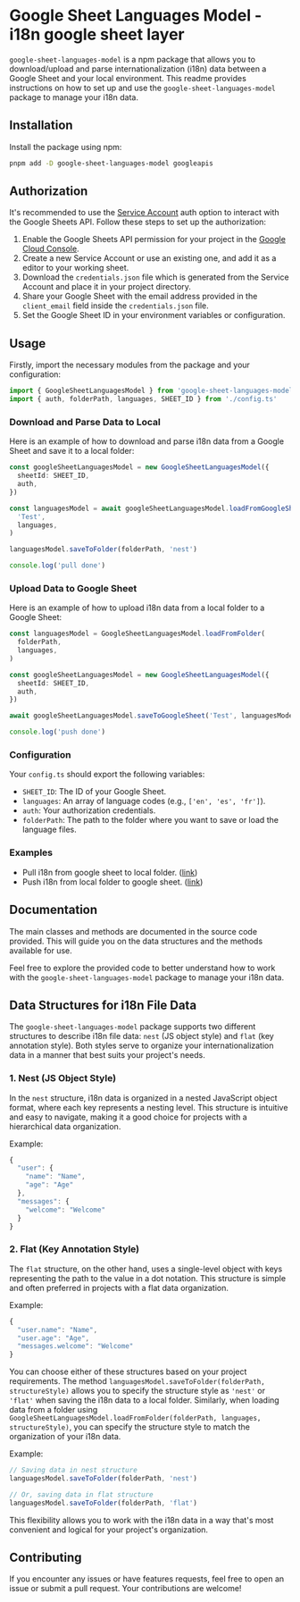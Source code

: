 # Google Sheet Languages Model - i18n google sheet layer

`google-sheet-languages-model` is a npm package that allows you to
download/upload and parse internationalization (i18n) data between a Google
Sheet and your local environment. This readme provides instructions on how to
set up and use the `google-sheet-languages-model` package to manage your i18n
data.

## Installation

Install the package using npm:

```bash
pnpm add -D google-sheet-languages-model googleapis
```

## Authorization

It's recommended to use the
[Service Account](https://developers.google.com/workspace/guides/create-credentials#service-account)
auth option to interact with the Google Sheets API. Follow these steps to set up
the authorization:

1. Enable the Google Sheets API permission for your project in the
   [Google Cloud Console](https://console.cloud.google.com/).
2. Create a new Service Account or use an existing one, and add it as a editor
   to your working sheet.
3. Download the `credentials.json` file which is generated from the Service
   Account and place it in your project directory.
4. Share your Google Sheet with the email address provided in the `client_email`
   field inside the `credentials.json` file.
5. Set the Google Sheet ID in your environment variables or configuration.

## Usage

Firstly, import the necessary modules from the package and your configuration:

```typescript
import { GoogleSheetLanguagesModel } from 'google-sheet-languages-model'
import { auth, folderPath, languages, SHEET_ID } from './config.ts'
```

### Download and Parse Data to Local

Here is an example of how to download and parse i18n data from a Google Sheet
and save it to a local folder:

```typescript
const googleSheetLanguagesModel = new GoogleSheetLanguagesModel({
  sheetId: SHEET_ID,
  auth,
})

const languagesModel = await googleSheetLanguagesModel.loadFromGoogleSheet(
  'Test',
  languages,
)

languagesModel.saveToFolder(folderPath, 'nest')

console.log('pull done')
```

### Upload Data to Google Sheet

Here is an example of how to upload i18n data from a local folder to a Google
Sheet:

```typescript
const languagesModel = GoogleSheetLanguagesModel.loadFromFolder(
  folderPath,
  languages,
)

const googleSheetLanguagesModel = new GoogleSheetLanguagesModel({
  sheetId: SHEET_ID,
  auth,
})

await googleSheetLanguagesModel.saveToGoogleSheet('Test', languagesModel)

console.log('push done')
```

### Configuration

Your `config.ts` should export the following variables:

- `SHEET_ID`: The ID of your Google Sheet.
- `languages`: An array of language codes (e.g., `['en', 'es', 'fr']`).
- `auth`: Your authorization credentials.
- `folderPath`: The path to the folder where you want to save or load the
  language files.

### Examples

- Pull i18n from google sheet to local folder.
  ([link](https://github.com/neil585456525/i18n-google-sheet-example/blob/main/example/pull.ts))
- Push i18n from local folder to google sheet.
  ([link](https://github.com/neil585456525/i18n-google-sheet-example/blob/main/example/push.ts))

## Documentation

The main classes and methods are documented in the source code provided. This
will guide you on the data structures and the methods available for use.

Feel free to explore the provided code to better understand how to work with the
`google-sheet-languages-model` package to manage your i18n data.

## Data Structures for i18n File Data

The `google-sheet-languages-model` package supports two different structures to
describe i18n file data: `nest` (JS object style) and `flat` (key annotation
style). Both styles serve to organize your internationalization data in a manner
that best suits your project's needs.

### 1. Nest (JS Object Style)

In the `nest` structure, i18n data is organized in a nested JavaScript object
format, where each key represents a nesting level. This structure is intuitive
and easy to navigate, making it a good choice for projects with a hierarchical
data organization.

Example:

```javascript
{
  "user": {
    "name": "Name",
    "age": "Age"
  },
  "messages": {
    "welcome": "Welcome"
  }
}
```

### 2. Flat (Key Annotation Style)

The `flat` structure, on the other hand, uses a single-level object with keys
representing the path to the value in a dot notation. This structure is simple
and often preferred in projects with a flat data organization.

Example:

```javascript
{
  "user.name": "Name",
  "user.age": "Age",
  "messages.welcome": "Welcome"
}
```

You can choose either of these structures based on your project requirements.
The method `languagesModel.saveToFolder(folderPath, structureStyle)` allows you
to specify the structure style as `'nest'` or `'flat'` when saving the i18n data
to a local folder. Similarly, when loading data from a folder using
`GoogleSheetLanguagesModel.loadFromFolder(folderPath, languages, structureStyle)`,
you can specify the structure style to match the organization of your i18n data.

Example:

```typescript
// Saving data in nest structure
languagesModel.saveToFolder(folderPath, 'nest')

// Or, saving data in flat structure
languagesModel.saveToFolder(folderPath, 'flat')
```

This flexibility allows you to work with the i18n data in a way that's most
convenient and logical for your project's organization.

## Contributing

If you encounter any issues or have features requests, feel free to open an
issue or submit a pull request. Your contributions are welcome!
